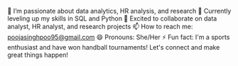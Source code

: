 👀 I’m passionate about data analytics, HR analysis, and research
🌱 Currently leveling up my skills in SQL and Python
💞️ Excited to collaborate on data analyst, HR analyst, and research projects
📫 How to reach me: poojasinghpoo95@gmail.com
😄 Pronouns: She/Her
⚡ Fun fact: I'm a sports enthusiast and have won handball tournaments! Let's connect and make great things happen!
<!---
Poojasingh07/Poojasingh07 is a ✨ special ✨ repository because its `README.md` (this file) appears on your GitHub profile.
You can click the Preview link to take a look at your changes.
--->
